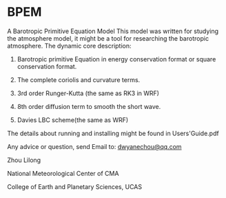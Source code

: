 # BPEM
A Barotropic Primitive Equation Model
This model was written for studying the atmosphere model, it might be a tool for researching the barotropic atmosphere.
The dynamic core description:

1. Barotropic primitive Equation in energy conservation format or square conservation format.

2. The complete coriolis and curvature terms.

3. 3rd order Runger-Kutta (the same as RK3 in WRF)

4. 8th order diffusion term to smooth the short wave.

5. Davies LBC scheme(the same as WRF)

The details about running and installing might be found in Users'Guide.pdf

Any advice or question, send Email to: dwyanechou@qq.com

Zhou Lilong

National Meteorological Center of CMA

College of Earth and Planetary Sciences, UCAS

